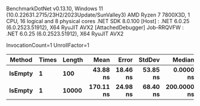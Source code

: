 
BenchmarkDotNet v0.13.10, Windows 11 (10.0.22631.2715/23H2/2023Update/SunValley3)
AMD Ryzen 7 7800X3D, 1 CPU, 16 logical and 8 physical cores
.NET SDK 8.0.100
  [Host]     : .NET 6.0.25 (6.0.2523.51912), X64 RyuJIT AVX2 [AttachedDebugger]
  Job-RRQVFW : .NET 6.0.25 (6.0.2523.51912), X64 RyuJIT AVX2

InvocationCount=1  UnrollFactor=1  

 Method  | Times | Length | Mean      | Error    | StdDev   | Median      | Allocated |
-------- |------ |------- |----------:|---------:|---------:|------------:|----------:|
 **IsEmpty** | **1**     | **100**    |  **43.88 ns** | **18.46 ns** | **53.85 ns** |   **0.0000 ns** |     **544 B** |
 **IsEmpty** | **1**     | **10000**  | **170.11 ns** | **24.98 ns** | **68.40 ns** | **200.0000 ns** |     **496 B** |
